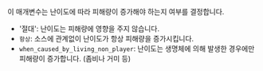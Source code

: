 이 매개변수는 난이도에 따라 피해량이 증가해야 하는지 여부를 결정합니다.

- '절대': 난이도는 피해량에 영향을 주지 않습니다.
- `항상`: 소스에 관계없이 난이도가 항상 피해량을 증가시킵니다.
- `when_caused_by_living_non_player`: 난이도는 생명체에 의해 발생한 경우에만 피해량이 증가합니다.
  (좀비나 거미 등)
